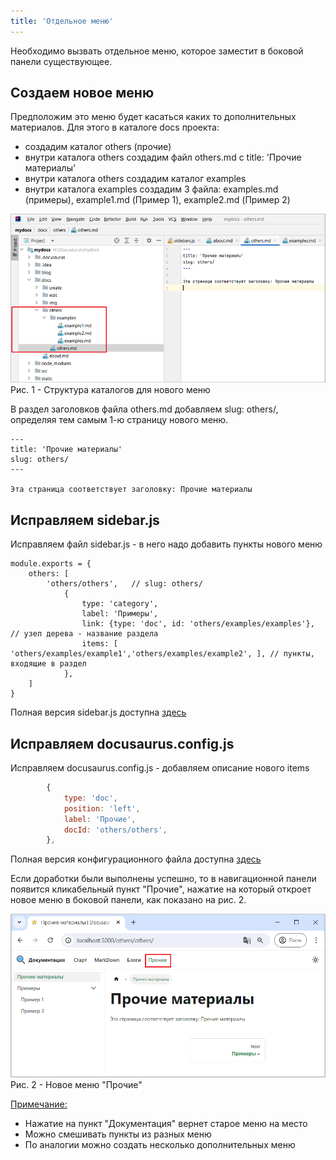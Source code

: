 ```yaml
---
title: 'Отдельное меню'
---
```


Необходимо вызвать отдельное меню, которое заместит в боковой панели существующее. 

## Создаем новое меню

Предположим это меню будет касаться каких то дополнительных материалов. 
Для этого в каталоге docs проекта:
- создадим каталог others (прочие)
- внутри каталога others создадим файл others.md с title: 'Прочие материалы'
- внутри каталога others создадим каталог examples
- внутри каталога examples создадим 3 файла: examples.md (примеры), example1.md (Пример 1), example2.md (Пример 2)

![](img/menu1.png)  
Рис. 1 - Структура каталогов для нового меню

В раздел заголовков файла others.md добавляем slug: others/, определяя тем самым 1-ю страницу нового меню.
```
---
title: 'Прочие материалы'
slug: others/
---

Эта страница соответствует заголовку: Прочие материалы
```


## Исправляем sidebar.js

Исправляем файл sidebar.js - в него надо добавить пункты нового меню
```
module.exports = {
    others: [
        'others/others',   // slug: others/
            {
                type: 'category',
                label: 'Примеры',
                link: {type: 'doc', id: 'others/examples/examples'}, // узел дерева - название раздела
                items: [ 'others/examples/example1','others/examples/example2', ], // пункты, входящие в раздел
            },
    ]
}
```

Полная версия sidebar.js доступна [здесь](pathname:///files/sidebar_other.txt)


## Исправляем docusaurus.config.js

Исправляем docusaurus.config.js - добавляем описание нового items
```js title="docusaurus.config.js"
        {
            type: 'doc',
            position: 'left',
            label: 'Прочие',
            docId: 'others/others',
        },      
```

Полная версия конфигурационного файла доступна [здесь](pathname:///files/docusaurus.config_navbar_menu_to_blog_menu.txt)

Если доработки были выполнены успешно, то в навигационной панели появится кликабельный пункт "Прочие",
нажатие на который откроет новое меню в боковой панели, как показано на рис. 2.

![](img/menu2.png)  
Рис. 2 - Новое меню "Прочие" 

<u>Примечание:</u>
- Нажатие на пункт "Документация" вернет старое меню на место
- Можно смешивать пункты из разных меню
- По аналогии можно создать несколько дополнительных меню